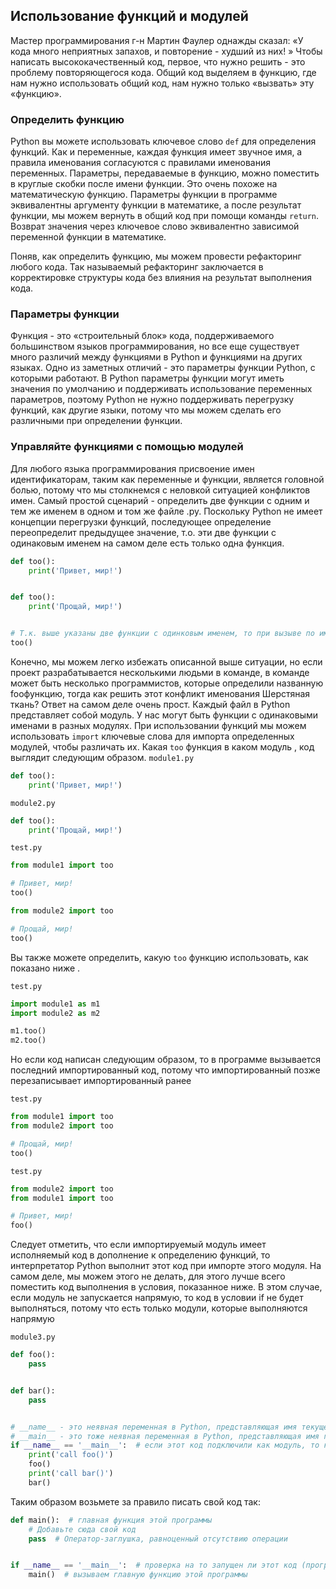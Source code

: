 ## Использование функций и модулей

Мастер программирования г-н Мартин Фаулер однажды сказал: «У кода много неприятных запахов, и повторение - худший из 
них! » Чтобы написать высококачественный код, первое, что нужно решить - это проблему повторяющегося кода. Общий код 
выделяем в функцию, где нам нужно использовать общий код, нам нужно только «вызвать» эту «функцию».


### Определить функцию


 Python вы можете использовать ключевое слово ``def`` для определения функций. Как и переменные, каждая функция имеет 
 звучное имя, а правила именования согласуются с правилами именования переменных. Параметры, передаваемые в функцию,
 можно поместить в круглые скобки после имени функции. Это очень похоже на математическую функцию. Параметры 
 функции в программе эквивалентны аргументу функции в математике, а после результат функции, мы можем вернуть в 
 общий код при помощи команды ``return``. Возврат значения через ключевое слово эквивалентно зависимой переменной 
 функции в 
 математике.

Поняв, как определить функцию, мы можем провести рефакторинг любого кода. Так называемый рефакторинг заключается в 
корректировке структуры кода без влияния на результат выполнения кода. 

### Параметры функции

Функция - это «строительный блок» кода, поддерживаемого большинством языков программирования, но все еще существует 
много различий между функциями в Python и функциями на других языках. Одно из заметных отличий - это параметры 
функции Python, с которыми работают. В Python параметры функции могут иметь значения по умолчанию и поддерживать 
использование переменных параметров, поэтому Python не нужно поддерживать перегрузку функций, как другие языки, 
потому что мы можем сделать его различными при определении функции. 


### Управляйте функциями с помощью модулей

Для любого языка программирования присвоение имен идентификаторам, таким как переменные и функции, является 
головной болью, потому что мы столкнемся с неловкой ситуацией конфликтов имен. Самый простой сценарий - определить 
две функции с одним и тем же именем в одном и том же файле .py. Поскольку Python не имеет концепции перегрузки 
функций, последующее определение переопределит предыдущее значение, т.о. эти две функции с одинаковым 
именем на самом деле есть только одна функция.

```Python
def too():
    print('Привет, мир!')


def too():
    print('Прощай, мир!')


# Т.к. выше указаны две функции с одинковым именем, то при вызыве по имени идет обращение к последней по тексту.
too()
```

Конечно, мы можем легко избежать описанной выше ситуации, но если проект разрабатывается несколькими людьми в 
команде, в команде может быть несколько программистов, которые определили названную fooфункцию, тогда как решить 
этот конфликт именования Шерстяная ткань? Ответ на самом деле очень прост. Каждый файл в Python представляет собой 
модуль. У нас могут быть функции с одинаковыми именами в разных модулях. При использовании функций мы можем 
использовать ``import`` ключевые слова для импорта определенных модулей, чтобы различать их. Какая ``too`` функция в каком 
модуль , код выглядит следующим образом.
`module1.py`

```Python
def too():
    print('Привет, мир!')
```

`module2.py`

```Python
def too():
    print('Прощай, мир!')
```

`test.py`

```Python
from module1 import too

# Привет, мир!
too()

from module2 import too

# Прощай, мир!
too()
```

Вы также можете определить, какую ``too`` функцию использовать, как показано ниже .

`test.py`

```Python
import module1 as m1
import module2 as m2

m1.too()
m2.too()
```

Но если код написан следующим образом, то в программе вызывается последний импортированный код, потому что 
импортированный позже перезаписывает импортированный ранее

`test.py`

```Python
from module1 import too
from module2 import too

# Прощай, мир!
too()
```

`test.py`

```Python
from module2 import too
from module1 import too

# Привет, мир!
foo()
```

Следует отметить, что если импортируемый модуль имеет исполняемый код в дополнение к определению функций, то 
интерпретатор Python выполнит этот код при импорте этого модуля. На самом деле, мы можем этого не делать, для этого 
лучше всего поместить код выполнения в условия, показанное ниже. В этом случае, если модуль не запускается напрямую,
то код в условии if не будет выполняться, потому что есть только модули, которые выполняются напрямую

`module3.py`

```Python
def foo():
    pass


def bar():
    pass


# __name__ - это неявная переменная в Python, представляющая имя текущего модуля 
# __main__ - это тоже неявная переменная в Python, представляющая имя главного модуля выполняемого интерпретатором Python
if __name__ == '__main__':  # если этот код подключили как модуль, то код далее выполнятся не будет
    print('call foo()')
    foo()
    print('call bar()')
    bar()
```

Таким образом возьмете за правило писать свой код так:
```Python
def main():  # главная функция этой программы
    # Добавьте сюда свой код
    pass  # Оператор-заглушка, равноценный отсутствию операции


if __name__ == '__main__':  # проверка на то запущен ли этот код (программа)
    main()  # вызываем главную функцию этой программы
```
